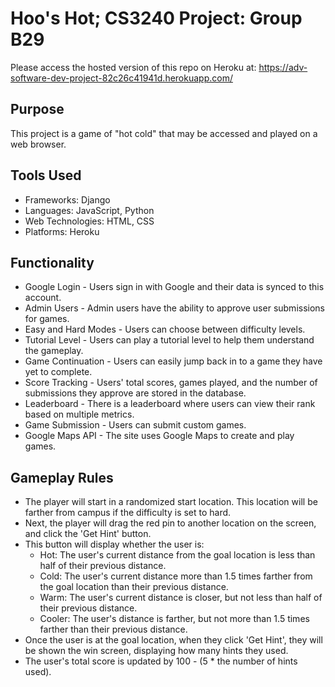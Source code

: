 # Hoo's Hot; CS3240 Project: Group B29

Please access the hosted version of this repo on Heroku at: https://adv-software-dev-project-82c26c41941d.herokuapp.com/

## Purpose

This project is a game of "hot cold" that may be accessed and played on a web browser.

## Tools Used

* Frameworks: Django
* Languages: JavaScript, Python
* Web Technologies: HTML, CSS
* Platforms: Heroku

## Functionality

* Google Login - Users sign in with Google and their data is synced to this account.
* Admin Users - Admin users have the ability to approve user submissions for games.
* Easy and Hard Modes - Users can choose between difficulty levels.
* Tutorial Level - Users can play a tutorial level to help them understand the gameplay.
* Game Continuation - Users can easily jump back in to a game they have yet to complete.
* Score Tracking - Users' total scores, games played, and the number of submissions they approve are stored in the database.
* Leaderboard - There is a leaderboard where users can view their rank based on multiple metrics.
* Game Submission - Users can submit custom games.
* Google Maps API - The site uses Google Maps to create and play games. 

## Gameplay Rules

* The player will start in a randomized start location. This location will be farther from campus if the difficulty is set to hard.
* Next, the player will drag the red pin to another location on the screen, and click the 'Get Hint' button.
* This button will display whether the user is:
    * Hot: The user's current distance from the goal location is less than half of their previous distance.
    * Cold: The user's current distance more than 1.5 times farther from the goal location than their previous distance.
    * Warm: The user's current distance is closer, but not less than half of their previous distance.
    * Cooler: The user's distance is farther, but not more than 1.5 times farther than their previous distance.
* Once the user is at the goal location, when they click 'Get Hint', they will be shown the win screen, displaying how many hints they used.
* The user's total score is updated by 100 - (5 * the number of hints used).
